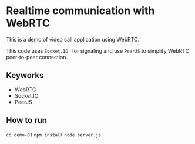 # Realtime communication with WebRTC

This is a demo of video call application using WebRTC.

This code uses `Socket.IO ` for signaling and use `PeerJS` to simplify WebRTC peer-to-peer connection.


## Keyworks
* WebRTC
* Socket.IO
* PeerJS


## How to run

`cd demo-01`
`npm install`
`node server.js`
